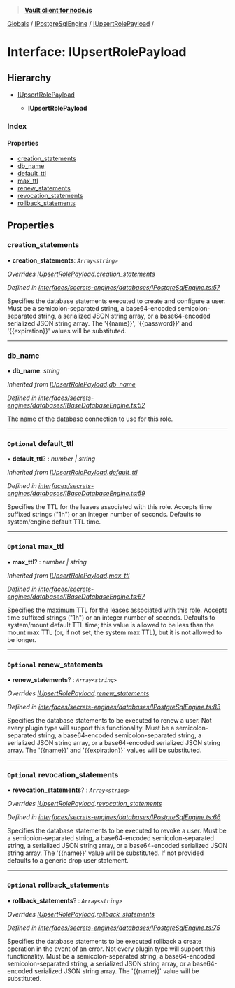 > **[Vault client for node.js](../README.md)**

[Globals](../globals.md) / [IPostgreSqlEngine](../modules/ipostgresqlengine.md) / [IUpsertRolePayload](ipostgresqlengine.iupsertrolepayload.md) /

# Interface: IUpsertRolePayload

## Hierarchy

* [IUpsertRolePayload](ibasedatabaseengine.iupsertrolepayload.md)

  * **IUpsertRolePayload**

### Index

#### Properties

* [creation_statements](ipostgresqlengine.iupsertrolepayload.md#creation_statements)
* [db_name](ipostgresqlengine.iupsertrolepayload.md#db_name)
* [default_ttl](ipostgresqlengine.iupsertrolepayload.md#optional-default_ttl)
* [max_ttl](ipostgresqlengine.iupsertrolepayload.md#optional-max_ttl)
* [renew_statements](ipostgresqlengine.iupsertrolepayload.md#optional-renew_statements)
* [revocation_statements](ipostgresqlengine.iupsertrolepayload.md#optional-revocation_statements)
* [rollback_statements](ipostgresqlengine.iupsertrolepayload.md#optional-rollback_statements)

## Properties

###  creation_statements

• **creation_statements**: *`Array<string>`*

*Overrides [IUpsertRolePayload](ibasedatabaseengine.iupsertrolepayload.md).[creation_statements](ibasedatabaseengine.iupsertrolepayload.md#creation_statements)*

*Defined in [interfaces/secrets-engines/databases/IPostgreSqlEngine.ts:57](https://github.com/theogravity/vault-tacular/blob/13bcf09/src/interfaces/secrets-engines/databases/IPostgreSqlEngine.ts#L57)*

Specifies the database statements executed to create and configure a user.
Must be a semicolon-separated string, a base64-encoded semicolon-separated string,
a serialized JSON string array, or a base64-encoded serialized JSON string array.
The '{{name}}', '{{password}}' and '{{expiration}}' values will be substituted.

___

###  db_name

• **db_name**: *string*

*Inherited from [IUpsertRolePayload](ibasedatabaseengine.iupsertrolepayload.md).[db_name](ibasedatabaseengine.iupsertrolepayload.md#db_name)*

*Defined in [interfaces/secrets-engines/databases/IBaseDatabaseEngine.ts:52](https://github.com/theogravity/vault-tacular/blob/13bcf09/src/interfaces/secrets-engines/databases/IBaseDatabaseEngine.ts#L52)*

The name of the database connection to use for this role.

___

### `Optional` default_ttl

• **default_ttl**? : *number | string*

*Inherited from [IUpsertRolePayload](ibasedatabaseengine.iupsertrolepayload.md).[default_ttl](ibasedatabaseengine.iupsertrolepayload.md#optional-default_ttl)*

*Defined in [interfaces/secrets-engines/databases/IBaseDatabaseEngine.ts:59](https://github.com/theogravity/vault-tacular/blob/13bcf09/src/interfaces/secrets-engines/databases/IBaseDatabaseEngine.ts#L59)*

 Specifies the TTL for the leases associated with this role.
 Accepts time suffixed strings ("1h") or an integer number of seconds. Defaults to
 system/engine default TTL time.

___

### `Optional` max_ttl

• **max_ttl**? : *number | string*

*Inherited from [IUpsertRolePayload](ibasedatabaseengine.iupsertrolepayload.md).[max_ttl](ibasedatabaseengine.iupsertrolepayload.md#optional-max_ttl)*

*Defined in [interfaces/secrets-engines/databases/IBaseDatabaseEngine.ts:67](https://github.com/theogravity/vault-tacular/blob/13bcf09/src/interfaces/secrets-engines/databases/IBaseDatabaseEngine.ts#L67)*

 Specifies the maximum TTL for the leases associated with this role.
 Accepts time suffixed strings ("1h") or an integer number of seconds.
 Defaults to system/mount default TTL time; this value is allowed to be less than the
 mount max TTL (or, if not set, the system max TTL), but it is not allowed to be longer.

___

### `Optional` renew_statements

• **renew_statements**? : *`Array<string>`*

*Overrides [IUpsertRolePayload](ibasedatabaseengine.iupsertrolepayload.md).[renew_statements](ibasedatabaseengine.iupsertrolepayload.md#optional-renew_statements)*

*Defined in [interfaces/secrets-engines/databases/IPostgreSqlEngine.ts:83](https://github.com/theogravity/vault-tacular/blob/13bcf09/src/interfaces/secrets-engines/databases/IPostgreSqlEngine.ts#L83)*

Specifies the database statements to be executed to renew a user. Not every plugin type will
support this functionality. Must be a semicolon-separated string, a base64-encoded
semicolon-separated string, a serialized JSON string array, or a base64-encoded serialized
JSON string array. The '{{name}}' and '{{expiration}}` values will be substituted.

___

### `Optional` revocation_statements

• **revocation_statements**? : *`Array<string>`*

*Overrides [IUpsertRolePayload](ibasedatabaseengine.iupsertrolepayload.md).[revocation_statements](ibasedatabaseengine.iupsertrolepayload.md#optional-revocation_statements)*

*Defined in [interfaces/secrets-engines/databases/IPostgreSqlEngine.ts:66](https://github.com/theogravity/vault-tacular/blob/13bcf09/src/interfaces/secrets-engines/databases/IPostgreSqlEngine.ts#L66)*

Specifies the database statements to be executed to revoke a user. Must be a
semicolon-separated string, a base64-encoded semicolon-separated string, a
serialized JSON string array, or a base64-encoded serialized JSON string array.
The '{{name}}' value will be substituted. If not provided defaults to a generic
drop user statement.

___

### `Optional` rollback_statements

• **rollback_statements**? : *`Array<string>`*

*Overrides [IUpsertRolePayload](ibasedatabaseengine.iupsertrolepayload.md).[rollback_statements](ibasedatabaseengine.iupsertrolepayload.md#optional-rollback_statements)*

*Defined in [interfaces/secrets-engines/databases/IPostgreSqlEngine.ts:75](https://github.com/theogravity/vault-tacular/blob/13bcf09/src/interfaces/secrets-engines/databases/IPostgreSqlEngine.ts#L75)*

Specifies the database statements to be executed rollback a create operation in the event of
an error. Not every plugin type will support this functionality. Must be a
semicolon-separated string, a base64-encoded semicolon-separated string, a serialized JSON
string array, or a base64-encoded serialized JSON string array. The '{{name}}' value will be
substituted.